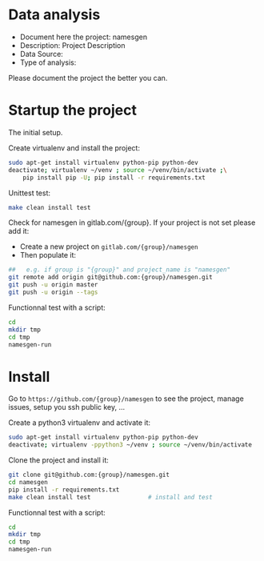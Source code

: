 # Data analysis
- Document here the project: namesgen
- Description: Project Description
- Data Source:
- Type of analysis:

Please document the project the better you can.

# Startup the project

The initial setup.

Create virtualenv and install the project:
```bash
sudo apt-get install virtualenv python-pip python-dev
deactivate; virtualenv ~/venv ; source ~/venv/bin/activate ;\
    pip install pip -U; pip install -r requirements.txt
```

Unittest test:
```bash
make clean install test
```

Check for namesgen in gitlab.com/{group}.
If your project is not set please add it:

- Create a new project on `gitlab.com/{group}/namesgen`
- Then populate it:

```bash
##   e.g. if group is "{group}" and project_name is "namesgen"
git remote add origin git@github.com:{group}/namesgen.git
git push -u origin master
git push -u origin --tags
```

Functionnal test with a script:

```bash
cd
mkdir tmp
cd tmp
namesgen-run
```

# Install

Go to `https://github.com/{group}/namesgen` to see the project, manage issues,
setup you ssh public key, ...

Create a python3 virtualenv and activate it:

```bash
sudo apt-get install virtualenv python-pip python-dev
deactivate; virtualenv -ppython3 ~/venv ; source ~/venv/bin/activate
```

Clone the project and install it:

```bash
git clone git@github.com:{group}/namesgen.git
cd namesgen
pip install -r requirements.txt
make clean install test                # install and test
```
Functionnal test with a script:

```bash
cd
mkdir tmp
cd tmp
namesgen-run
```
